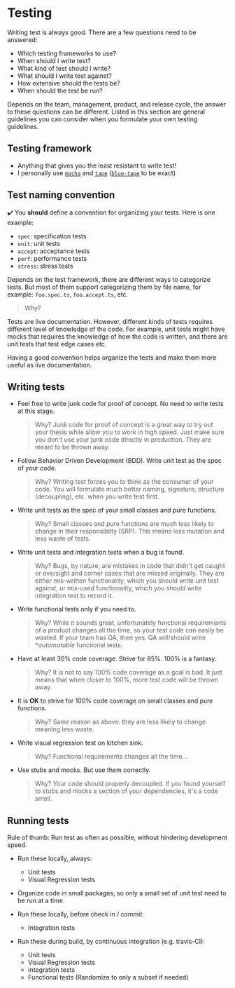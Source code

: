 # Testing

Writing test is always good.
There are a few questions need to be answered:

- Which testing frameworks to use?
- When should I write test?
- What kind of test should I write?
- What should I write test against?
- How extensive should the tests be?
- When should the test be run?

Depends on the team, management, product, and release cycle, the answer to these questions can be different.
Listed in this section are general guidelines you can consider when you formulate your own testing guidelines.

## Testing framework

- Anything that gives you the least resistant to write test!
- I personally use [`mocha`](https://www.npmjs.com/package/mocha) and [`tape`](https://www.npmjs.com/package/tape) ([`blue-tape`](https://www.npmjs.com/package/blue-tape) to be exact)

## Test naming convention

✔️ You **should** define a convention for organizing your tests.
Here is one example:

- `spec`: specification tests
- `unit`: unit tests
- `accept`: acceptance tests
- `perf`: performance tests
- `stress`: stress tests

Depends on the test framework, there are different ways to categorize tests.
But most of them support categorizing them by file name, for example:
`foo.spec.ts`, `foo.accept.ts`, etc.

> Why?

Tests are live documentation.
However, different kinds of tests requires different level of knowledge of the code.
For example, unit tests might have mocks that requires the knowledge of how the code is written,
and there are unit tests that test edge cases etc.

Having a good convention helps organize the tests and make them more useful as live documentation.

## Writing tests

- Feel free to write junk code for proof of concept. No need to write tests at this stage.

  > Why? Junk code for proof of concept is a great way to try out your thesis while allow you to work in high speed.
  > Just make sure you don't use your junk code directly in production.
  > They are meant to be thrown away.

- Follow Behavior Driven Development (BDD). Write unit test as the spec of your code.

  > Why? Writing test forces you to think as the consumer of your code.
  > You will formulate much better naming, signature, structure (decoupling), etc. when you write test first.

- Write unit tests as the spec of your small classes and pure functions.

  > Why? Small classes and pure functions are much less likely to change in their responsiblity (SRP).
  > This means less mutation and less waste of tests.

- Write unit tests and integration tests when a bug is found.

  > Why? Bugs, by nature, are mistakes in code that didn't get caught or oversight and corner cases that are missed originally.
  > They are either mis-written functionality, which you should write unit test against, or
  > mis-used functionality, which you should write integration test to record it.

- Write functional tests only if you need to.

  > Why? While it sounds great, unfortunately functional requirements of a product changes all the time, so your test code can easily be wasted.
  > If your team has QA, then yes. QA will/should write \**automatable* functional tests.

- Have at least 30% code coverage. Strive for 85%. 100% is a fantasy.

  > Why? It is not to say 100% code coverage as a goal is bad.
  > It just means that when closer to 100%, more test code will be thrown away.

- It is **OK** to strive for 100% code coverage on small classes and pure functions.

  > Why? Same reason as above: they are less likely to change meaning less waste.

- Write visual regression test on kitchen sink.

  > Why? Functional requirements changes all the time...

- Use stubs and mocks. But use them correctly.

  > Why? Your code should properly decoupled. If you found yourself to stubs and mocks a section of your dependencies, it's a code smell.

## Running tests

Rule of thumb: Run test as often as possible, without hindering development speed.

- Run these locally, always:
  - Unit tests
  - Visual Regression tests

- Organize code in small packages, so only a small set of unit test need to be run at a time.

- Run these locally, before check in / commit:
  - Integration tests

- Run these during build, by continuous integration (e.g. travis-CI):
  - Unit tests
  - Visual Regression tests
  - Integration tests
  - Functional tests (Randomize to only a subset if needed)
